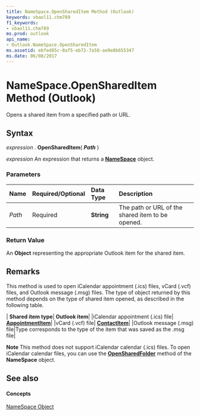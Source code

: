 ```yaml
---
title: NameSpace.OpenSharedItem Method (Outlook)
keywords: vbaol11.chm789
f1_keywords:
- vbaol11.chm789
ms.prod: outlook
api_name:
- Outlook.NameSpace.OpenSharedItem
ms.assetid: ebfed85c-0af5-eb72-7a58-ae9e8b655347
ms.date: 06/08/2017
---
```



# NameSpace.OpenSharedItem Method (Outlook)

Opens a shared item from a specified path or URL.


## Syntax

 _expression_ . **OpenSharedItem**( **_Path_** )

 _expression_ An expression that returns a **[NameSpace](Outlook.NameSpace.md)** object.


### Parameters



|**Name**|**Required/Optional**|**Data Type**|**Description**|
|:-----|:-----|:-----|:-----|
| _Path_|Required| **String**|The path or URL of the shared item to be opened.|

### Return Value

An  **Object** representing the appropriate Outlook item for the shared item.


## Remarks

This method is used to open iCalendar appointment (.ics) files, vCard (.vcf) files, and Outlook message (.msg) files. The type of object returned by this method depends on the type of shared item opened, as described in the following table.



| **Shared item type**| **Outlook item**|
|iCalendar appointment (.ics) file| **[AppointmentItem](Outlook.AppointmentItem.md)**|
|vCard (.vcf) file| **[ContactItem](Outlook.ContactItem.md)**|
|Outlook message (.msg) file|Type corresponds to the type of the item that was saved as the .msg file|

 **Note**  This method does not support iCalendar calendar (.ics) files. To open iCalendar calendar files, you can use the  **[OpenSharedFolder](Outlook.NameSpace.OpenSharedFolder.md)** method of the **NameSpace** object.


## See also


#### Concepts


[NameSpace Object](Outlook.NameSpace.md)

